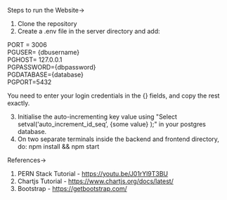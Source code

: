 Steps to run the Website->
1) Clone the repository
2) Create a .env file in the server directory and add:
  
  PORT = 3006 <br/>
  PGUSER= {dbusername} <br/>
  PGHOST= 127.0.0.1 <br/>
  PGPASSWORD={dbpassword} <br/>
  PGDATABASE={database} <br/>
  PGPORT=5432 <br/>
  
  You need to enter your login credentials in the {} fields, and copy the rest exactly.

3) Initialise the auto-incrementing key value using "Select setval(‘auto_increment_id_seq’, {some value} );" in your postgres database.
4) On two separate terminals inside the backend and frontend directory, do: npm install && npm start


References->
1) PERN Stack Tutorial - https://youtu.be/J01rYl9T3BU
2) Chartjs Tutorial - https://www.chartjs.org/docs/latest/
3) Bootstrap - https://getbootstrap.com/
